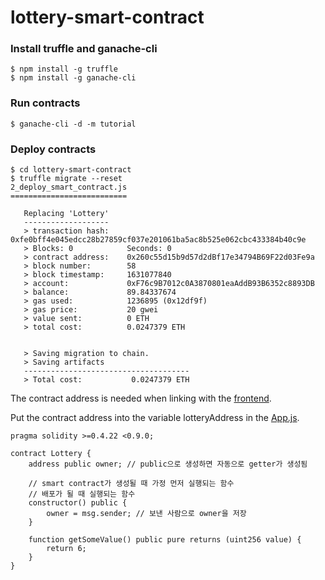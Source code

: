 # lottery-smart-contract

### Install truffle and ganache-cli
``` shell
$ npm install -g truffle
$ npm install -g ganache-cli
```
  
### Run contracts
``` shell
$ ganache-cli -d -m tutorial
```
  
### Deploy contracts
``` shell
$ cd lottery-smart-contract
$ truffle migrate --reset
2_deploy_smart_contract.js
==========================

   Replacing 'Lottery'
   -------------------
   > transaction hash:    0xfe0bff4e045edcc28b27859cf037e201061ba5ac8b525e062cbc433384b40c9e
   > Blocks: 0            Seconds: 0
   > contract address:    0x260c55d15b9d57d2dBf17e34794B69F22d03Fe9a
   > block number:        58
   > block timestamp:     1631077840
   > account:             0xF76c9B7012c0A3870801eaAddB93B6352c8893DB
   > balance:             89.84337674
   > gas used:            1236895 (0x12df9f)
   > gas price:           20 gwei
   > value sent:          0 ETH
   > total cost:          0.0247379 ETH


   > Saving migration to chain.
   > Saving artifacts
   -------------------------------------
   > Total cost:           0.0247379 ETH
```
The contract address is needed when linking with the [frontend](https://github.com/sdardew/lottery-react-app).  
  
Put the contract address into the variable lotteryAddress in the [App.js](https://github.com/sdardew/lottery-react-app/blob/main/src/App.js).


``` Solidity
pragma solidity >=0.4.22 <0.9.0;

contract Lottery {
    address public owner; // public으로 생성하면 자동으로 getter가 생성됨
    
    // smart contract가 생성될 때 가정 먼저 실행되는 함수
    // 배포가 될 때 실행되는 함수
    constructor() public {
        owner = msg.sender; // 보낸 사람으로 owner을 저장
    }

    function getSomeValue() public pure returns (uint256 value) {
        return 6;
    }
}
```
